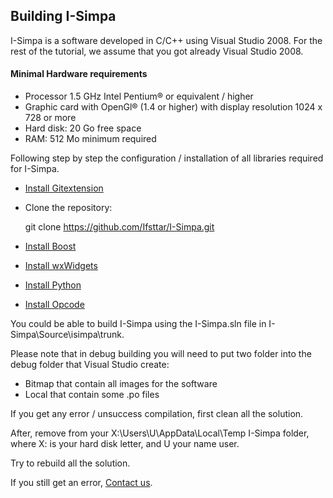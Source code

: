 ## Building I-Simpa

I-Simpa is a software developed in C/C++ using Visual Studio 2008.
For the rest of the tutorial, we assume that you got already Visual Studio 2008.

#### Minimal Hardware requirements
* Processor 1.5 GHz Intel Pentium® or equivalent / higher
* Graphic card with OpenGl® (1.4 or higher) with display resolution 1024 x 728 or more
* Hard disk: 20 Go free space
* RAM: 512 Mo minimum required

Following step by step the configuration / installation of all libraries required for I-Simpa.

* <a href="https://github.com/Ifsttar/I-Simpa/wiki/GITEXTENSION">Install Gitextension</a>
* Clone the repository:

    git clone https://github.com/Ifsttar/I-Simpa.git
* <a href="https://github.com/Ifsttar/I-Simpa/wiki/boost">Install Boost</a>
* <a href="https://github.com/Ifsttar/I-Simpa/wiki/wxWidgets">Install wxWidgets</a>
* <a href="https://github.com/Ifsttar/I-Simpa/wiki/python"> Install Python</a>
* <a href="https://github.com/Ifsttar/I-Simpa/wiki/Opcode"> Install Opcode</a>

You could be able to build I-Simpa using the I-Simpa.sln file in I-Simpa\Source\isimpa\trunk.

Please note that in debug building you will need to put two folder into the debug folder that Visual Studio create:

* Bitmap that contain all images for the software
* Local that contain some .po files

If you get any error / unsuccess compilation, first clean all the solution.

After, remove from your X:\Users\U\AppData\Local\Temp I-Simpa folder, where X: is your hard disk letter, and U your name user.

Try to rebuild all the solution. 

If you still get an error, <a href="mailto:i-simpa@ifsttar.fr">Contact us</a>.
